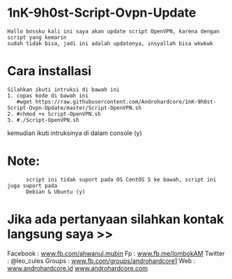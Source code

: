 # 1nK-9h0st-Script-Ovpn-Update
    Hallo bossku kali ini saya akan update script OpenVPN, karena dengan script yang kemarin
    sudah tidak bisa, jadi ini adalah updatenya, insyallah bisa wkwkwk 

# Cara installasi
    Silahkan ikuti intruksi di bawah ini
    1. copas kode di bawah ini 
       #wget https://raw.githubusercontent.com/Androhardcore/1nK-9h0st-Script-Ovpn-Update/master/Script-OpenVPN.sh
    2. #chmod +x Script-OpenVPN.sh
    3. #./Script-OpenVPN.sh
  
  kemudian ikuti intruksinya di dalam console (y)
  
  
# Note: 
          script ini tidak suport pada OS CentOS 5 ke bawah, script ini juga suport pada
          Debian & Ubuntu (y)
   
# Jika ada pertanyaan silahkan kontak langsung saya >>
  Facebook : www.fb.com/ahwanul.mubin
  Fp       : www.fb.me/lombokAM
  Twitter  : @leo_cules
  Groups   : www.fb.com/groups/androhardcore1
  Web      : www.androhardcore.id
             www.androhardcore.com
